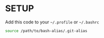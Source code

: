 # SETUP
Add this code to your `~/.profile` or `~/.bashrc`

```bash
source /path/to/bash-alias/.git-alias
```